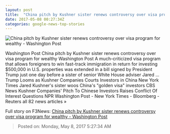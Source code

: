 ```yaml
---
layout: post
title:  "China pitch by Kushner sister renews controversy over visa program for wealthy - Washington Post"
date: 2017-05-08 00:27:34Z
categories: google-news-top-stories
---
```


![China pitch by Kushner sister renews controversy over visa program for wealthy - Washington Post](https://img.washingtonpost.com/rf/image_1484w/2010-2019/WashingtonPost/2017/05/08/National-Politics/Images/AFP_O679N.jpg)

Washington Post China pitch by Kushner sister renews controversy over visa program for wealthy Washington Post A much-criticized visa program that allows foreigners to win fast-track immigration in return for investing $500,000 in U.S. properties was extended in a bill signed by President Trump just one day before a sister of senior White House adviser Jared ... Trump Looms as Kushner Companies Courts Investors in China New York Times Jared Kushner's sister woos China's "golden visa" investors CBS News Kushner Companies' Pitch To Chinese Investors Raises Conflict Of Interest Questions NPR Washington Post - New York Times - Bloomberg - Reuters all 82 news articles »


Full story on F3News: [China pitch by Kushner sister renews controversy over visa program for wealthy - Washington Post](http://www.f3nws.com/n/aCyeSB)

> Posted on: Monday, May 8, 2017 5:27:34 AM
